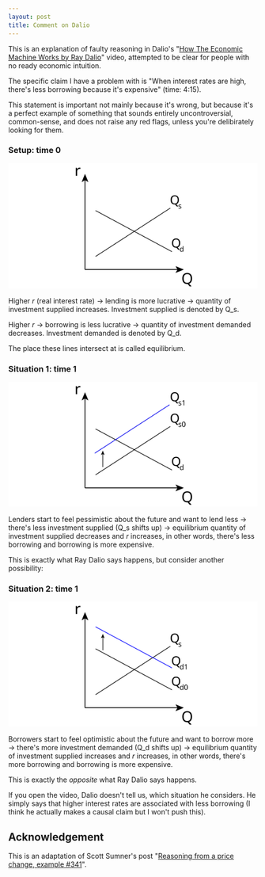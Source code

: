```yaml
---
layout: post
title: Comment on Dalio
---
```


This is an explanation of faulty reasoning in Dalio's "[How The Economic Machine Works by Ray Dalio](https://www.youtube.com/watch?v=PHe0bXAIuk0)" video, attempted to be clear for people with no ready economic intuition.

The specific claim I have a problem with is "When interest rates are high, there's less borrowing because it's expensive" (time: 4:15).

This statement is important not mainly because it's wrong, but because it's a perfect example of something that sounds entirely uncontroversial, common-sense, and does not raise any red flags, unless you're delibirately looking for them. 

<!--excerpt-->

### Setup: time 0

<p align="center"><img src="/files/dalio/dalio-0.svg"></p>

Higher *r* (real interest rate) &#8594; lending is more lucrative &#8594; quantity of investment supplied increases. Investment supplied is denoted by Q_s.

Higher *r*  &#8594; borrowing is less lucrative &#8594; quantity of investment demanded decreases. Investment demanded is denoted by Q_d.

The place these lines intersect at is called equilibrium.

### Situation 1: time 1

<p align="center"><img src="/files/dalio/dalio-1-1.svg"></p>

Lenders start to feel pessimistic about the future and want to lend less &#8594; there's less investment supplied (Q_s shifts up) &#8594; equilibrium quantity of investment supplied decreases and *r* increases, in other words, there's less borrowing and borrowing is more expensive.

This is exactly what Ray Dalio says happens, but consider another possibility:

### Situation 2: time 1

<p align="center"><img src="/files/dalio/dalio-1-2.svg"></p>

Borrowers start to feel optimistic about the future and want to borrow more &#8594; there's more investment demanded (Q_d shifts up) &#8594; equilibrium quantity of investment supplied increases and *r* increases, in other words, there's more borrowing and borrowing is more expensive.

This is exactly the *opposite* what Ray Dalio says happens.

If you open the video, Dalio doesn't tell us, which situation he considers. He simply says that higher interest rates are associated with less borrowing (I think he actually makes a causal claim but I won't push this).

## Acknowledgement

This is an adaptation of Scott Sumner's post "[Reasoning from a price change, example #341](http://econlog.econlib.org/archives/2015/02/reasoning_from_1.html)".